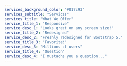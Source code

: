 ```yaml
---
services_background_color: "#017c93"
services_subtitle: "Services"
services_title: "What We Offer"
service_title_1: "Responsive"
service_desc_1: "Looks great on any screen size!"
service_title_2: "Redesigned"
service_desc_2: "Freshly redesigned for Bootstrap 5."
service_title_3: "Favorited"
service_desc_3: "Millions of users"
service_title_4: "Question"
service_desc_4: "I mustache you a question..."
---
```


